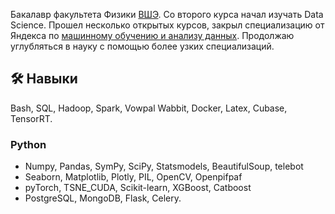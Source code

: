 Бакалавр факультета Физики <a href="https://www.hse.ru" >ВШЭ</a>. Со второго курса начал изучать Data Science. Прошел несколько открытых курсов, закрыл специализацию от Яндекса по <a href="https://github.com/Kirill-Shokhin/Coursera-Machine-Learning-and-Data-Analysis" >машинному обучению и анализу данных</a>. Продолжаю углубляться в науку с помощью более узких специализаций. 

## 🛠 Навыки
Bash, SQL, Hadoop, Spark, Vowpal Wabbit, Docker, Latex, Cubase, TensorRT. 

### Python
*   Numpy, Pandas, SymPy, SciPy, Statsmodels, BeautifulSoup, telebot
*   Seaborn, Matplotlib, Plotly, PIL, OpenCV, Openpifpaf
*   pyTorch, TSNE_CUDA, Scikit-learn, XGBoost, Catboost
*   PostgreSQL, MongoDB, Flask, Celery.


<!---
Kirill-Shokhin/Kirill-Shokhin is a ✨ special ✨ repository because its `README.md` (this file) appears on your GitHub profile.
You can click the Preview link to take a look at your changes.
--->
